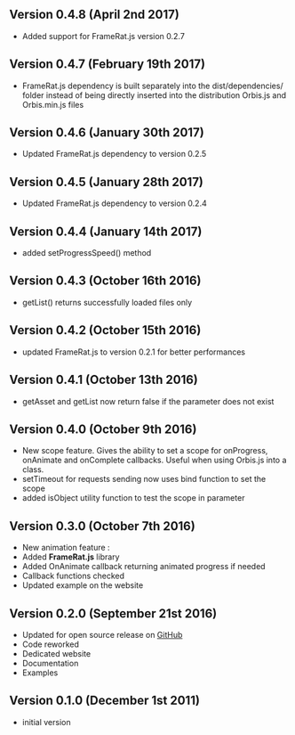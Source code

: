 Version 0.4.8 (April 2nd 2017)
------------------------------
 * Added support for FrameRat.js version 0.2.7

Version 0.4.7 (February 19th 2017)
------------------------------
 * FrameRat.js dependency is built separately into the dist/dependencies/ folder instead of being directly inserted into the distribution Orbis.js and Orbis.min.js files

Version 0.4.6 (January 30th 2017)
 ------------------------------
 * Updated FrameRat.js dependency to version 0.2.5

Version 0.4.5 (January 28th 2017)
 ------------------------------
 * Updated FrameRat.js dependency to version 0.2.4

Version 0.4.4 (January 14th 2017)
------------------------------
 * added setProgressSpeed() method

Version 0.4.3 (October 16th 2016)
------------------------------
 * getList() returns successfully loaded files only

Version 0.4.2 (October 15th 2016)
------------------------------
 * updated FrameRat.js to version 0.2.1 for better performances

Version 0.4.1 (October 13th 2016)
------------------------------
 * getAsset and getList now return false if the parameter does not exist

Version 0.4.0 (October 9th 2016)
------------------------------
 * New scope feature. Gives the ability to set a scope for onProgress, onAnimate and onComplete callbacks. Useful when using Orbis.js into a class.
 * setTimeout for requests sending now uses bind function to set the scope
 * added isObject utility function to test the scope in parameter

Version 0.3.0 (October 7th 2016)
------------------------------
 * New animation feature :
  * Added **FrameRat.js** library
  * Added OnAnimate callback returning animated progress if needed
 * Callback functions checked
 * Updated example on the website

Version 0.2.0 (September 21st 2016)
------------------------------
 * Updated for open source release on [GitHub](https://github.com/LCluber/Orbis.js)
 * Code reworked
 * Dedicated website
 * Documentation
 * Examples

Version 0.1.0 (December 1st 2011)
-----------------------------
 * initial version

